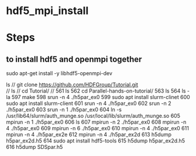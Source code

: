 # hdf5_mpi_install
# Steps
## to install hdf5 and openmpi together
sudo apt-get install -y libhdf5-openmpi-dev  

 ls
//
git clone https://github.com/HDFGroup/Tutorial.git   
//
ls 
//
cd Tutorial/  //
  561  ls
  562  cd Parallel-hands-on-tutorial/
  563  ls
  564  ls -la
  597  make
  598  srun -n 4 ./h5par_ex0
  599  sudo apt install slurm-clinet
  600  sudo apt install slurm-client
  601  srun -n 4 ./h5par_ex0
  602  srun -n 2 ./h5par_ex0
  603  srun -n 1 ./h5par_ex0
  604  ln -s /usr/lib64/slurm/auth_munge.so /usr/local/lib/slurm/auth_munge.so
  605  mpirun -n 1 ./h5par_ex0
  606  ls
  607  mpirun -n 2 ./h5par_ex0
  608  mpirun -n 4 ./h5par_ex0
  609  mpirun -n 6 ./h5par_ex0
  610  mpirun -n 4 ./h5par_ex0
  611  mpirun -n 4 ./h5par_ex2e
  612  mpirun -n 4 ./h5par_ex2d
  613  h5dump h5par_ex2d.h5
  614  sudo apt install hdf5-tools
  615  h5dump h5par_ex2d.h5
  616  h5dump SDSpar.h5
